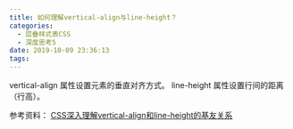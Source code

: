```yaml
---
title: 如何理解vertical-align与line-height？
categories:
  - 层叠样式表CSS
  - 深度思考5
date: 2019-10-09 23:36:13
tags:
---
```

vertical-align 属性设置元素的垂直对齐方式。 
line-height 属性设置行间的距离（行高）。

参考资料：
[CSS深入理解vertical-align和line-height的基友关系](https://www.zhangxinxu.com/wordpress/2015/08/css-deep-understand-vertical-align-and-line-height/)

